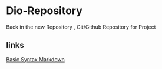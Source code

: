 # Dio-Repository
Back in the new Repository , 
Git/Github
Repository for Project 
## links
[ Basic Syntax  Markdown ]( https://markdownlivepreview.com/)


